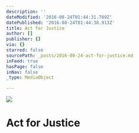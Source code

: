 ```yaml
---
description: ''
dateModified: '2016-08-24T01:44:31.789Z'
datePublished: '2016-08-24T01:44:38.913Z'
title: Act for Justice
author: []
publisher: {}
via: {}
starred: false
sourcePath: _posts/2016-08-24-act-for-justice.md
inFeed: true
hasPage: false
inNav: false
_type: MediaObject

---
```

![](https://the-grid-user-content.s3-us-west-2.amazonaws.com/be6dc61a-336b-4903-aae1-c987a1ee5686.jpg)

# Act for Justice